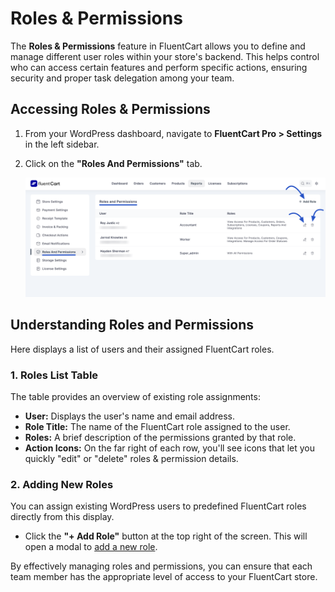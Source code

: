 # Roles & Permissions

The **Roles & Permissions** feature in FluentCart allows you to define and manage different user roles within your store's backend. This helps control who can access certain features and perform specific actions, ensuring security and proper task delegation among your team.

## Accessing Roles & Permissions

1.  From your WordPress dashboard, navigate to **FluentCart Pro > Settings** in the left sidebar.
2.  Click on the **"Roles And Permissions"** tab.

    ![Screenshot of Roles and Permissions Tab](/guide/public/images/settings-configuration/roles-permissions-tab.png)

## Understanding Roles and Permissions

Here displays a list of users and their assigned FluentCart roles.

### 1. Roles List Table

The table provides an overview of existing role assignments:

* **User:** Displays the user's name and email address.
* **Role Title:** The name of the FluentCart role assigned to the user.
* **Roles:** A brief description of the permissions granted by that role.
* **Action Icons:** On the far right of each row, you'll see icons that let you quickly "edit" or "delete" roles & permission details.

### 2. Adding New Roles

You can assign existing WordPress users to predefined FluentCart roles directly from this display. 

* Click the **"+ Add Role"** button at the top right of the screen. This will open a modal to [add a new role](/settings-configuration/roles-permissions/adding-new-roles/index).

By effectively managing roles and permissions, you can ensure that each team member has the appropriate level of access to your FluentCart store. 
